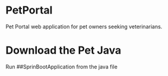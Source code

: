 # PetPortal
Pet Portal web application for pet owners seeking veterinarians.

# Download the Pet Java 
Run ##SprinBootApplication from the java file
